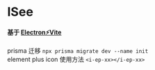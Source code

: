 # ISee
#### 基于 [Electron⚡️Vite](https://electron-vite.github.io/)  
prisma 迁移 ` npx prisma migrate dev --name init `  
element plus icon 使用方法 `<i-ep-xx></i-ep-xx>`  